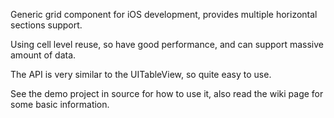 Generic grid component for iOS development, provides multiple horizontal sections support.

Using cell level reuse, so have good performance, and can support massive amount of data.

The API is very similar to the UITableView, so quite easy to use.

See the demo project in source for how to use it, also read the wiki page for some basic information. 
